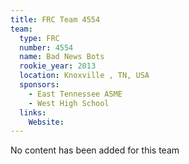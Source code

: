 ```yaml
---
title: FRC Team 4554
team:
  type: FRC
  number: 4554
  name: Bad News Bots
  rookie_year: 2013
  location: Knoxville , TN, USA
  sponsors:
    - East Tennessee ASME
    - West High School
  links:
    Website: 
---
```

No content has been added for this team